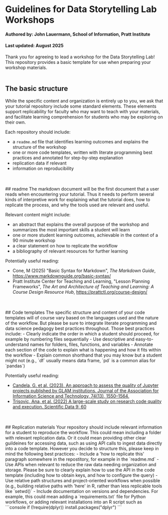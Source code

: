 # Guidelines for Data Storytelling Lab Workshops
#### Authored by: John Lauermann, School of Information, Pratt Institute
#### Last updated: August 2025
Thank you for agreeing to lead a workshop for the Data Storytelling Lab! This repository provides a basic template for use when preparing your workshop materials. 
<br>
<br>
## The basic structure
While the specific content and organization is entirely up to you, we ask that your tutorial repository include some standard elements. These elements support replicability for faculty who may want to teach with your materials, and facilitate learning comprehension for students who may be exploring on their own. 

Each repository should include:
- a `readme.md` file that identifies learning outcomes and explains the structure of the workshop
- one or more code templates, written with literate programming best practices and annotated for step-by-step explanation
- replication data if relevant
- information on reproducibility
<br>
<br>
## readme
The markdown document will be the first document that a user reads when encountering your tutorial. Thus it needs to perform several kinds of interpretive work for explaining what the tutorial does, how to replicate the process, and why the tools used are relevant and useful. 

Relevant content might include: 
- an abstract that explains the overall purpose of the workshop and summarizes the most important skills a student will learn
- one or more student learning outcomes, achievable in the context of a 90 minute workshop
- a clear statement on how to replicate the workflow
- a bibliography of relevant resources for further learning

Potentially useful reading:
- Cone, M (2025) "Basic Syntax for Markdown", _The Markdown Guide_, https://www.markdownguide.org/basic-syntax/
- Pratt Institute Center for Teaching and Learning, "Lesson Planning Frameworks", _The Art and Architecture of Teaching and Learning: A Course Design Resource Hub_, https://prattctl.org/course-design/
<br>
<br>
## Code templates
The specific structure and content of your code templates will of course vary based on the languages used and the nature of the workflow. But please be sure to integrate literate programming and data science pedagogy best practices throughout. Those best practices include:
- Clearly indicate the order in which a student should proceed, for example by numbering files sequentially
- Use descriptive and easy-to-understand names for folders, files, functions, and variables
- Annotate each section of the code to explain what is happening and how it fits within the workflow
- Explain common shorthand that you may know but a student might not (e.g., `df` usually means data frame, `pd` is a common alias for `pandas`)

Potentially useful reading: 
- [Candela, G. et al. (2023). An approach to assess the quality of Jupyter projects published by GLAM institutions. Journal of the Association for Information Science and Technology, 74(13), 1550–1564.](https://drive.google.com/file/d/1HB40Aga9brU7U5nJS1EBwwfIWBYooMOX/view?usp=sharing)
- [Trisovic, Ana, et al. (2022) A large-scale study on research code quality and execution. Scientific Data 9: 60](https://drive.google.com/file/d/137ig_nDWtXIVwsFRoDvxZgDV1TV8oAXf/view?usp=sharing)
<br>
<br>
## Replication materials
Your repository should include relevant information for a student to reproduce the workflow. This could mean including a folder with relevant replication data. Or it could mean providing other clear guildeines for accessing data, such as using API calls to ingest data directly into a code template. However you decide to structure this, please keep in mind the following best practices:
- Include a 'how to replicate this' paragraph somewhere in the repostitory, for example in the `readme.md`
- Use APIs when relevant to reduce the raw data needing organization and storage. Please be sure to clearly explain how to use the API in the code template (including how to obtain keys, and how to configure the query)
- Use relative path structures and project-oriented workflows when possible (e.g., building relative paths with 'here' in R, rather than less replicable tools like `setwd()`
- Include documentation on versions and dependencies. For example, this could mean adding a `requirements.txt` file for Python workflows, or adding relevant installations into an R script such as
 ```console
 if (!require(dplyr)) install.packages("dplyr")
```
  
